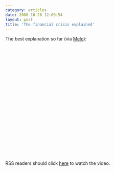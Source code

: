 ```yaml
---
category: articles
date: 2008-10-20 12:09:54
layout: post
title: 'The financial crisis explained'
---
```


<p>The best explanation so far (via <a href="http://www.simplicidade.org/notes/">Melo</a>):</p>

<object width="425" height="344">
  <param name="movie" value="http://www.youtube.com/v/eb_R1-PqRrw&hl=en&fs=1" /><param name="allowFullScreen" value="true" />
  <embed src="http://www.youtube.com/v/eb_R1-PqRrw&hl=en&fs=1" type="application/x-shockwave-flash" allowfullscreen="true" width="425" height="344" />
</object>

<p>RSS readers should click <a href="https://joaobordalo.com/articles/2008/10/20/the-financial-crisis-explained">here</a> to watch the video.</p>
